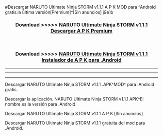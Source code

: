 #Descargar NARUTO Ultimate Ninja STORM v1.1.1 A P K MOD para ^Android gratis.la última versión[Premium]^[Sin anuncios] j9e1b



<div align="center">
<h3>Download >>>>> <a href="https://es-web.web.app/?es= NARUTO Ultimate Ninja STORM v1.1.1">NARUTO Ultimate Ninja STORM v1.1.1 Descargar A P K Premium</a></h3><br>

<h3>Download >>>>> <a href="https://es-web.web.app/?es= NARUTO Ultimate Ninja STORM v1.1.1">NARUTO Ultimate Ninja STORM v1.1.1 Instalador de A P K para .Android</a></h3>
</div>


----------------------------------------------------------

----------------------------------------------------------

----------------------------------------------------------

Descargar NARUTO Ultimate Ninja STORM v1.1.1 .APK^MOD^ para .Android gratis.

Descargar la aplicación. NARUTO Ultimate Ninja STORM v1.1.1 APK^El nombre es la versión para .Android.

Descargar NARUTO Ultimate Ninja STORM v1.1.1 A P K [Sin anuncios]

Descargar NARUTO Ultimate Ninja STORM v1.1.1 gratuita del mod para .Android.